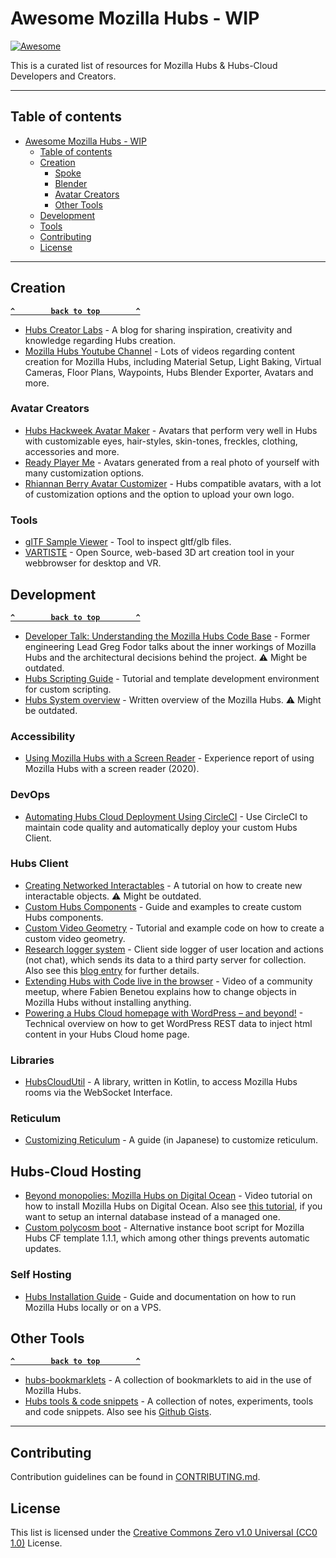 # Awesome Mozilla Hubs - WIP
[![Awesome](https://awesome.re/badge.svg)](https://awesome.re)

This is a curated list of resources for Mozilla Hubs & Hubs-Cloud Developers and Creators.

----

## Table of contents

<!--ts-->
* [Awesome Mozilla Hubs - WIP](#awesome-mozilla-hubs---wip)
   * [Table of contents](#table-of-contents)
   * [Creation](#creation)
      * [Spoke](#spoke)
      * [Blender](#blender)
      * [Avatar Creators](#avatar-creators)
      * [Other Tools](#other-tools)
   * [Development](#development)
   * [Tools](#tools)
   * [Contributing](#contributing)
   * [License](#license)
<!--te-->

----

## Creation

**[`^        back to top        ^`](#)**

- [Hubs Creator Labs](https://hubs.mozilla.com/labs/) - A blog for sharing inspiration, creativity and knowledge regarding Hubs creation.
- [Mozilla Hubs Youtube Channel](https://www.youtube.com/c/MozillaHubs/) - Lots of videos regarding content creation for Mozilla Hubs, including Material Setup, Light Baking, Virtual Cameras, Floor Plans, Waypoints, Hubs Blender Exporter, Avatars and more.


### Avatar Creators

- [Hubs Hackweek Avatar Maker](https://mozilla.github.io/hackweek-avatar-maker/) - Avatars that perform very well in Hubs with customizable eyes, hair-styles, skin-tones, freckles, clothing, accessories and more.
- [Ready Player Me](https://vr.readyplayer.me/de/avatar) - Avatars generated from a real photo of yourself with many customization options.
- [Rhiannan Berry Avatar Customizer](https://www.qt-mkr.com/) - Hubs compatible avatars, with a lot of customization options and the option to upload your own logo.


### Tools

- [glTF Sample Viewer](https://github.khronos.org/glTF-Sample-Viewer-Release/) - Tool to inspect gltf/glb files.
- [VARTISTE](https://vartiste.xyz/) - Open Source, web-based 3D art creation tool in your webbrowser for desktop and VR.

## Development

**[`^        back to top        ^`](#)**

- [Developer Talk: Understanding the Mozilla Hubs Code Base](https://vimeo.com/365531296) - Former engineering Lead Greg Fodor talks about the inner workings of Mozilla Hubs and the architectural decisions behind the project. ⚠️ Might be outdated.
- [Hubs Scripting Guide](https://github.com/aelatgt/hubs-scripting-guide) - Tutorial and template development environment for custom scripting.
- [Hubs System overview](https://github.com/mozilla/hubs/wiki/Hubs-system-overview) - Written overview of the Mozilla Hubs. ⚠️ Might be outdated.


### Accessibility

- [Using Mozilla Hubs with a Screen Reader](https://equalentry.com/mozilla-hubs-with-screen-reader/) - Experience report of using Mozilla Hubs with a screen reader (2020).

### DevOps

- [Automating Hubs Cloud Deployment Using CircleCI](https://xpportal.io/automating-hubs-cloud-deployment-using-circleci/) - Use CircleCI to maintain code quality and automatically deploy your custom Hubs Client.

### Hubs Client

- [Creating Networked Interactables](https://github.com/mozilla/hubs/blob/a98d7a62516aa19f11e38f32d2d6683d09643a9a/doc/creating-networked-interactables.md) - A tutorial on how to create new interactable objects. ⚠️ Might be outdated.
- [Custom Hubs Components](https://github.com/colinfizgig/Custom-Hubs-Components) - Guide and examples to create custom Hubs components.
- [Custom Video Geometry](https://xrhost.io/hubs-cloud-custom-video-geometry/) - Tutorial and example code on how to create a custom video geometry.
- [Research logger system](https://github.com/ayman/hubs/tree/hubs-cloud/src/systems/research) - Client side logger of user location and actions (not chat), which sends its data to a third party server for collection. Also see this [blog entry](https://ayman.medium.com/vr-research-in-mozilla-hubs-63fd3002eedf) for further details.
- [Extending Hubs with Code live in the browser](https://video.benetou.fr/w/qNBJU2GSjhBZwY7uUdd2iN) - Video of a community meetup, where Fabien Benetou explains how to change objects in Mozilla Hubs without installing anything.
- [Powering a Hubs Cloud homepage with WordPress – and beyond!](https://xpportal.io/powering-a-hubs-cloud-homepage-with-wordpress-and-beyond/) - Technical overview on how to get WordPress REST data to inject html content in your Hubs Cloud home page.


### Libraries

- [HubsCloudUtil](https://github.com/rawnsley/HubsCloudUtil) - A library, written in Kotlin, to access Mozilla Hubs rooms via the WebSocket Interface.


### Reticulum

- [Customizing Reticulum](https://github.com/kou029w/zenn.dev/blob/master/articles/hubs-custom-reticulum.md) - A guide (in Japanese) to customize reticulum.


## Hubs-Cloud Hosting

- [Beyond monopolies: Mozilla Hubs on Digital Ocean](https://video.benetou.fr/w/7QPc8BQnwZBQZuxuwCuAhT) - Video tutorial on how to install Mozilla Hubs on Digital Ocean. Also see [this tutorial](https://video.benetou.fr/w/nxqC2ac8v93Tt7fXMQfygE), if you want to setup an internal database instead of a managed one.
- [Custom polycosm boot](https://gist.github.com/yakyouk/9ebe93232b2a094ae14f481279e8fcef) - Alternative instance boot script for Mozilla Hubs CF template 1.1.1, which among other things prevents automatic updates.


### Self Hosting

- [Hubs Installation Guide](https://github.com/albirrkarim/mozilla-hubs-installation-detailed) - Guide and documentation on how to run Mozilla Hubs locally or on a VPS.


## Other Tools

**[`^        back to top        ^`](#)**

- [hubs-bookmarklets](https://github.com/Exairnous/hubs-bookmarklets) -  A collection of bookmarklets to aid in the use of Mozilla Hubs.
- [Hubs tools & code snippets](https://fabien.benetou.fr/Tools/Hubs) - A collection of notes, experiments, tools and code snippets. Also see his [Github Gists](https://gist.github.com/Utopiah).


----

## Contributing

Contribution guidelines can be found in [CONTRIBUTING.md](CONTRIBUTING.md).


## License

This list is licensed under the [Creative Commons Zero v1.0 Universal (CC0 1.0)](LICENSE) License.
